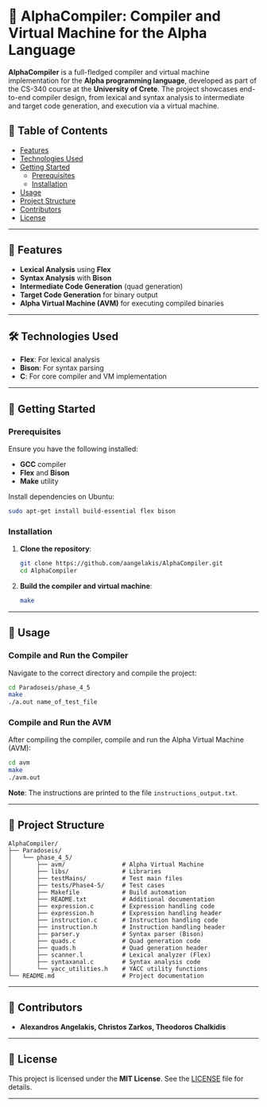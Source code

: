 # 🚀 AlphaCompiler: Compiler and Virtual Machine for the Alpha Language

**AlphaCompiler** is a full-fledged compiler and virtual machine implementation for the **Alpha programming language**, developed as part of the CS-340 course at the **University of Crete**. The project showcases end-to-end compiler design, from lexical and syntax analysis to intermediate and target code generation, and execution via a virtual machine.

## 📁 Table of Contents

- [Features](#features)
- [Technologies Used](#technologies-used)
- [Getting Started](#getting-started)
  - [Prerequisites](#prerequisites)
  - [Installation](#installation)
- [Usage](#usage)
- [Project Structure](#project-structure)
- [Contributors](#contributors)
- [License](#license)

---

## 🌟 Features

- **Lexical Analysis** using **Flex**  
- **Syntax Analysis** with **Bison**  
- **Intermediate Code Generation** (quad generation)  
- **Target Code Generation** for binary output  
- **Alpha Virtual Machine (AVM)** for executing compiled binaries  

---

## 🛠️ Technologies Used

- **Flex**: For lexical analysis  
- **Bison**: For syntax parsing  
- **C**: For core compiler and VM implementation  

---

## 🚀 Getting Started

### Prerequisites

Ensure you have the following installed:

- **GCC** compiler
- **Flex** and **Bison**  
- **Make** utility  

Install dependencies on Ubuntu:

```bash
sudo apt-get install build-essential flex bison
```

### Installation

1. **Clone the repository**:

    ```bash
    git clone https://github.com/aangelakis/AlphaCompiler.git
    cd AlphaCompiler
    ```

2. **Build the compiler and virtual machine**:

    ```bash
    make
    ```

---

## 🧩 Usage

### Compile and Run the Compiler

Navigate to the correct directory and compile the project:

```bash
cd Paradoseis/phase_4_5
make
./a.out name_of_test_file
```

### Compile and Run the AVM

After compiling the compiler, compile and run the Alpha Virtual Machine (AVM):

```bash
cd avm
make
./avm.out
```

**Note**: The instructions are printed to the file `instructions_output.txt`.

---

## 📄 Project Structure

```plaintext
AlphaCompiler/
├── Paradoseis/
│   └── phase_4_5/
│       ├── avm/                # Alpha Virtual Machine
│       ├── libs/               # Libraries
│       ├── testMains/          # Test main files
│       ├── tests/Phase4-5/     # Test cases
│       ├── Makefile            # Build automation
│       ├── README.txt          # Additional documentation
│       ├── expression.c        # Expression handling code
│       ├── expression.h        # Expression handling header
│       ├── instruction.c       # Instruction handling code
│       ├── instruction.h       # Instruction handling header
│       ├── parser.y            # Syntax parser (Bison)
│       ├── quads.c             # Quad generation code
│       ├── quads.h             # Quad generation header
│       ├── scanner.l           # Lexical analyzer (Flex)
│       ├── syntaxanal.c        # Syntax analysis code
│       └── yacc_utilities.h    # YACC utility functions
└── README.md                   # Project documentation
```

---

## 👥 Contributors

- **Alexandros Angelakis, Christos Zarkos, Theodoros Chalkidis**

---

## 📜 License

This project is licensed under the **MIT License**. See the [LICENSE](LICENSE) file for details.

---

